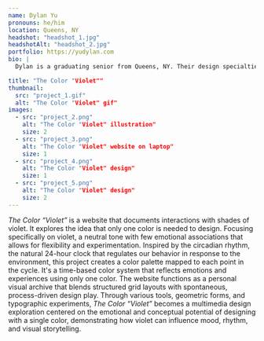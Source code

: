 ```yaml
---
name: Dylan Yu
pronouns: he/him
location: Queens, NY
headshot: "headshot_1.jpg"
headshotAlt: "headshot_2.jpg"
portfolio: https://yudylan.com
bio: |
  Dylan is a graduating senior from Queens, NY. Their design specialties include user experience, motion graphics, and typography, all of which make an appearance in their thesis project. They take inspiration from their love of music and can't finish a work session without playing a TheWeeknd song or two. In their spare time Dylan enjoys playing video games and watching TV.

title: "The Color "Violet""
thumbnail:
  src: "project_1.gif"
  alt: "The Color "Violet" gif"
images:
  - src: "project_2.png"
    alt: "The Color "Violet" illustration"
    size: 2
  - src: "project_3.png"
    alt: "The Color "Violet" website on laptop"
    size: 1
  - src: "project_4.png"
    alt: "The Color "Violet" design"
    size: 1
  - src: "project_5.png"
    alt: "The Color "Violet" design"
    size: 2
---
```


_The Color “Violet”_ is a website that documents interactions with shades of violet. It explores the idea that only one color is needed to design. Focusing specifically on violet, a neutral tone with few emotional associations that allows for flexibility and experimentation. Inspired by the circadian rhythm, the natural 24-hour clock that regulates our behavior in response to the environment, this project creates a color palette mapped to each point in the cycle. It's a time-based color system that reflects emotions and experiences using only one color. The website functions as a personal visual archive that blends structured grid layouts with spontaneous, process-driven design play. Through various tools, geometric forms, and typographic experiments, _The Color “Violet”_ becomes a multimedia design exploration centered on the emotional and conceptual potential of designing with a single color, demonstrating how violet can influence mood, rhythm, and visual storytelling.
